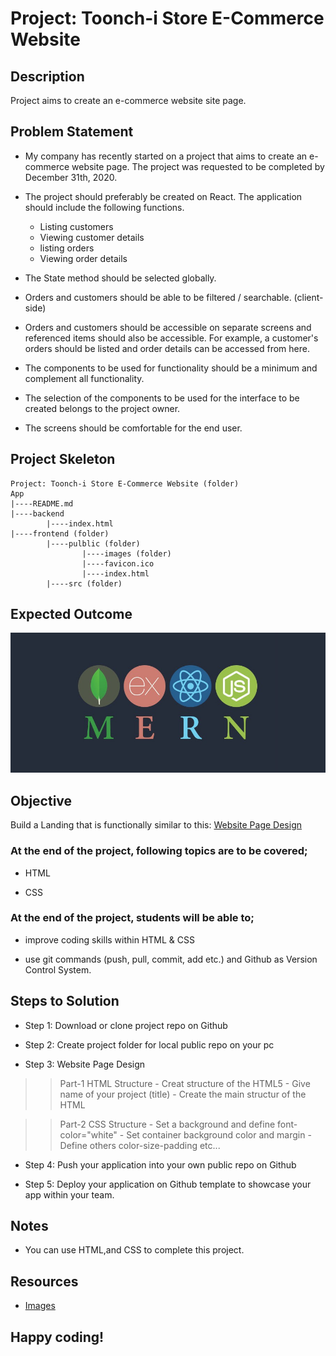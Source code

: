 # Project: Toonch-i Store E-Commerce Website


## Description
Project aims to create an e-commerce website site page.


## Problem Statement
- My company has recently started on a project that aims to create an e-commerce website page. The project was requested to be completed by December 31th, 2020. 

- The project should preferably be created on React. The application should include the following functions. 
	- Listing customers
	- Viewing customer details
	- listing orders
	- Viewing order details

- The State method should be selected globally.

- Orders and customers should be able to be filtered / searchable. (client-side)

- Orders and customers should be accessible on separate screens and referenced items should also be accessible. For example, a customer's orders should be listed and order details can be 
accessed from here.

- The components to be used for functionality should be a minimum and complement all functionality.

- The selection of the components to be used for the interface to be created belongs to the project owner.

- The screens should be comfortable for the end user.


## Project Skeleton 

```
Project: Toonch-i Store E-Commerce Website (folder)
App
|----README.md
|----backend
        |----index.html  
|----frontend (folder)        
		|----pulblic (folder)
				|----images (folder)
				|----favicon.ico
				|----index.html
		|----src (folder)
```


## Expected Outcome
![MERN](./images/mern.jpg)


## Objective
Build a Landing that is functionally similar to this: [Website Page Design](https://aaron-clarusway.github.io/webdesign/index.html)



### At the end of the project, following topics are to be covered;
- HTML 

- CSS


### At the end of the project, students will be able to;

- improve coding skills within HTML & CSS

- use git commands (push, pull, commit, add etc.) and Github as Version Control System.


## Steps to Solution

- Step 1: Download or clone project repo on Github 

- Step 2: Create project folder for local public repo on your pc

- Step 3: Website Page Design

>>Part-1 HTML Structure
	- Creat structure of the HTML5
	- Give name of your project (title)
	- Create the main structur of the HTML

>>Part-2 CSS Structure
	- Set a background and define font-color="white"
	- Set container background color and margin
	- Define others color-size-padding etc...

- Step 4: Push your application into your own public repo on Github

- Step 5: Deploy your application on Github template to showcase your app within your team.


## Notes

- You can use HTML,and CSS to complete this project.


## Resources

-  [Images](https://github.com/clarusway/clarusway-full-stack-6-20/tree/master/html-css/projects/004-website-page-design/img)


## Happy coding!

